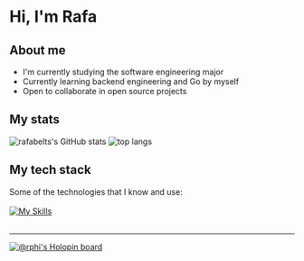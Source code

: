 # Hi, I'm Rafa
## About me
- I'm currently studying the software engineering major
- Currently learning backend engineering and Go by myself
- Open to collaborate in open source projects
## My stats
![rafabelts's GitHub stats](https://github-readme-stats.vercel.app/api?username=rafabelts&show_icons=true&hide_border=true&theme=dracula&line_height=20)
![top langs](https://github-readme-stats.vercel.app/api/top-langs/?username=anuraghazra&layout=compact&hide_border=true&theme=dracula)

## My tech stack
Some of the technologies that I know and use:</br></br>
[![My Skills](https://skillicons.dev/icons?i=js,dart,react,flutter,nodejs,figma,git,github,vim&theme=dark)](https://skillicons.dev)</br></br>

----
[![@rphi's Holopin board](https://holopin.io/api/user/board?user=rafabelts)](https://holopin.io/@rafabelts)
